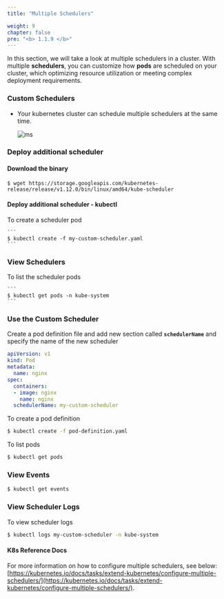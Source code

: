 ```yaml
---
title: "Multiple Schedulers"

weight: 9
chapter: false
pre: "<b> 1.1.9 </b>"
---
```


In this section, we will take a look at multiple schedulers in a cluster. With multiple **schedulers**, you can customize how **pods** are scheduled on your cluster, which optimizing resource utilization or meeting complex deployment requirements.

### Custom Schedulers
- Your kubernetes cluster can schedule multiple schedulers at the same time. 

  ![ms](../../images/ms.PNG)
  
### Deploy additional scheduler
#### Download the binary
  ```
  $ wget https://storage.googleapis.com/kubernetes-release/release/v1.12.0/bin/linux/amd64/kube-scheduler
  ```
  
#### Deploy additional scheduler - kubectl
  
To create a scheduler pod

    ```
    $ kubectl create -f my-custom-scheduler.yaml
    ```
  
### View Schedulers
To list the scheduler pods

    ```
    $ kubectl get pods -n kube-system
    ```

### Use the Custom Scheduler
Create a pod definition file and add new section called **`schedulerName`** and specify the name of the new scheduler
  ```yaml
  apiVersion: v1
  kind: Pod
  metadata:
    name: nginx
  spec:
    containers:
    - image: nginx
      name: nginx
    schedulerName: my-custom-scheduler
  ```
  
To create a pod definition
  ```bash
  $ kubectl create -f pod-definition.yaml
  ```

To list pods
  ```bash
  $ kubectl get pods
  ```

### View Events

  ```bash
  $ kubectl get events
  ```
  
### View Scheduler Logs

To view scheduler logs

  ```bash
  $ kubectl logs my-custom-scheduler -n kube-system
  ```
  
#### K8s Reference Docs
For more information on how to configure multiple schedulers, see below:
[https://kubernetes.io/docs/tasks/extend-kubernetes/configure-multiple-schedulers/](https://kubernetes.io/docs/tasks/extend-kubernetes/configure-multiple-schedulers/).